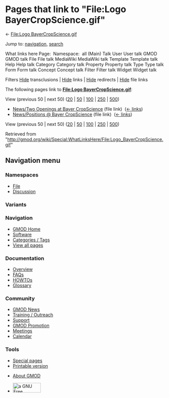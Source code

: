 <div id="mw-page-base" class="noprint">

</div>

<div id="mw-head-base" class="noprint">

</div>

<div id="content" class="mw-body" role="main">

<span id="top"></span>

<div id="mw-js-message" style="display:none;">

</div>



# <span dir="auto">Pages that link to "File:Logo BayerCropScience.gif"</span>

<div id="bodyContent">

<div id="contentSub">

← [File:Logo
BayerCropScience.gif](/wiki/File:Logo_BayerCropScience.gif "File:Logo BayerCropScience.gif")

</div>

<div id="jump-to-nav" class="mw-jump">

Jump to: [navigation](#mw-navigation), [search](#p-search)

</div>

<div id="mw-content-text">

What links here Page:  Namespace:  all (Main) Talk User User talk GMOD
GMOD talk File File talk MediaWiki MediaWiki talk Template Template talk
Help Help talk Category Category talk Property Property talk Type Type
talk Form Form talk Concept Concept talk Filter Filter talk Widget
Widget talk

Filters
[Hide](/mediawiki/index.php?title=Special:WhatLinksHere/File:Logo_BayerCropScience.gif&hidetrans=1 "Special:WhatLinksHere/File:Logo BayerCropScience.gif")
transclusions \|
[Hide](/mediawiki/index.php?title=Special:WhatLinksHere/File:Logo_BayerCropScience.gif&hidelinks=1 "Special:WhatLinksHere/File:Logo BayerCropScience.gif")
links \|
[Hide](/mediawiki/index.php?title=Special:WhatLinksHere/File:Logo_BayerCropScience.gif&hideredirs=1 "Special:WhatLinksHere/File:Logo BayerCropScience.gif")
redirects \|
[Hide](/mediawiki/index.php?title=Special:WhatLinksHere/File:Logo_BayerCropScience.gif&hideimages=1 "Special:WhatLinksHere/File:Logo BayerCropScience.gif")
file links

The following pages link to **[File:Logo
BayerCropScience.gif](/wiki/File:Logo_BayerCropScience.gif "File:Logo BayerCropScience.gif")**:

View (previous 50 \| next 50)
([20](/mediawiki/index.php?title=Special:WhatLinksHere/File:Logo_BayerCropScience.gif&limit=20 "Special:WhatLinksHere/File:Logo BayerCropScience.gif")
\|
[50](/mediawiki/index.php?title=Special:WhatLinksHere/File:Logo_BayerCropScience.gif&limit=50 "Special:WhatLinksHere/File:Logo BayerCropScience.gif")
\|
[100](/mediawiki/index.php?title=Special:WhatLinksHere/File:Logo_BayerCropScience.gif&limit=100 "Special:WhatLinksHere/File:Logo BayerCropScience.gif")
\|
[250](/mediawiki/index.php?title=Special:WhatLinksHere/File:Logo_BayerCropScience.gif&limit=250 "Special:WhatLinksHere/File:Logo BayerCropScience.gif")
\|
[500](/mediawiki/index.php?title=Special:WhatLinksHere/File:Logo_BayerCropScience.gif&limit=500 "Special:WhatLinksHere/File:Logo BayerCropScience.gif"))

- [News/Two Openings at Bayer
  CropScience](/wiki/News/Two_Openings_at_Bayer_CropScience "News/Two Openings at Bayer CropScience")
  (file link) ‎ <span class="mw-whatlinkshere-tools">([←
  links](/mediawiki/index.php?title=Special:WhatLinksHere&target=News%2FTwo+Openings+at+Bayer+CropScience "Special:WhatLinksHere"))</span>
- [News/Positions @ Bayer
  CropScience](/wiki/News/Positions_@_Bayer_CropScience "News/Positions @ Bayer CropScience")
  (file link) ‎ <span class="mw-whatlinkshere-tools">([←
  links](/mediawiki/index.php?title=Special:WhatLinksHere&target=News%2FPositions+%40+Bayer+CropScience "Special:WhatLinksHere"))</span>

View (previous 50 \| next 50)
([20](/mediawiki/index.php?title=Special:WhatLinksHere/File:Logo_BayerCropScience.gif&limit=20 "Special:WhatLinksHere/File:Logo BayerCropScience.gif")
\|
[50](/mediawiki/index.php?title=Special:WhatLinksHere/File:Logo_BayerCropScience.gif&limit=50 "Special:WhatLinksHere/File:Logo BayerCropScience.gif")
\|
[100](/mediawiki/index.php?title=Special:WhatLinksHere/File:Logo_BayerCropScience.gif&limit=100 "Special:WhatLinksHere/File:Logo BayerCropScience.gif")
\|
[250](/mediawiki/index.php?title=Special:WhatLinksHere/File:Logo_BayerCropScience.gif&limit=250 "Special:WhatLinksHere/File:Logo BayerCropScience.gif")
\|
[500](/mediawiki/index.php?title=Special:WhatLinksHere/File:Logo_BayerCropScience.gif&limit=500 "Special:WhatLinksHere/File:Logo BayerCropScience.gif"))

</div>

<div class="printfooter">

Retrieved from
"<http://gmod.org/wiki/Special:WhatLinksHere/File:Logo_BayerCropScience.gif>"

</div>

<div id="catlinks" class="catlinks catlinks-allhidden">

</div>

<div class="visualClear">

</div>

</div>

</div>

<div id="mw-navigation">

## Navigation menu

<div id="mw-head">



<div id="left-navigation">

<div id="p-namespaces" class="vectorTabs" role="navigation"
aria-labelledby="p-namespaces-label">

### Namespaces

- <span id="ca-nstab-image"><a href="/wiki/File:Logo_BayerCropScience.gif" accesskey="c"
  title="View the file page [c]">File</a></span>
- <span id="ca-talk"><a
  href="/mediawiki/index.php?title=File_talk:Logo_BayerCropScience.gif&amp;action=edit&amp;redlink=1"
  accesskey="t"
  title="Discussion about the content page [t]">Discussion</a></span>

</div>

<div id="p-variants" class="vectorMenu emptyPortlet" role="navigation"
aria-labelledby="p-variants-label">

### 

### Variants[](#)

<div class="menu">

</div>

</div>

</div>

<div id="right-navigation">





</div>



</div>

</div>

</div>

<div id="mw-panel">

<div id="p-logo" role="banner">

<a href="/wiki/Main_Page"
style="background-image: url(http://gmod.org/images/GMOD-cogs.png);"
title="Visit the main page"></a>

</div>

<div id="p-Navigation" class="portal" role="navigation"
aria-labelledby="p-Navigation-label">

### Navigation

<div class="body">

- <span id="n-GMOD-Home">[GMOD Home](/wiki/Main_Page)</span>
- <span id="n-Software">[Software](/wiki/GMOD_Components)</span>
- <span id="n-Categories-.2F-Tags">[Categories /
  Tags](/wiki/Categories)</span>
- <span id="n-View-all-pages">[View all
  pages](/wiki/Special:AllPages)</span>

</div>

</div>

<div id="p-Documentation" class="portal" role="navigation"
aria-labelledby="p-Documentation-label">

### Documentation

<div class="body">

- <span id="n-Overview">[Overview](/wiki/Overview)</span>
- <span id="n-FAQs">[FAQs](/wiki/Category:FAQ)</span>
- <span id="n-HOWTOs">[HOWTOs](/wiki/Category:HOWTO)</span>
- <span id="n-Glossary">[Glossary](/wiki/Glossary)</span>

</div>

</div>

<div id="p-Community" class="portal" role="navigation"
aria-labelledby="p-Community-label">

### Community

<div class="body">

- <span id="n-GMOD-News">[GMOD News](/wiki/GMOD_News)</span>
- <span id="n-Training-.2F-Outreach">[Training /
  Outreach](/wiki/Training_and_Outreach)</span>
- <span id="n-Support">[Support](/wiki/Support)</span>
- <span id="n-GMOD-Promotion">[GMOD
  Promotion](/wiki/GMOD_Promotion)</span>
- <span id="n-Meetings">[Meetings](/wiki/Meetings)</span>
- <span id="n-Calendar">[Calendar](/wiki/Calendar)</span>

</div>

</div>

<div id="p-tb" class="portal" role="navigation"
aria-labelledby="p-tb-label">

### Tools

<div class="body">

- <span id="t-specialpages"><a href="/wiki/Special:SpecialPages" accesskey="q"
  title="A list of all special pages [q]">Special pages</a></span>
- <span id="t-print"><a
  href="/mediawiki/index.php?title=Special:WhatLinksHere/File:Logo_BayerCropScience.gif&amp;printable=yes"
  rel="alternate" accesskey="p"
  title="Printable version of this page [p]">Printable version</a></span>

</div>

</div>

</div>

</div>

<div id="footer" role="contentinfo">

- <span id="footer-places-about">[About
  GMOD](/wiki/GMOD:About "GMOD:About")</span>

<!-- -->

- <span id="footer-copyrightico">[<img src="http://www.gnu.org/graphics/gfdl-logo-small.png" width="88"
  height="31" alt="a GNU Free Documentation License" />](http://www.gnu.org/licenses/fdl-1.3.html)</span>




</div>
